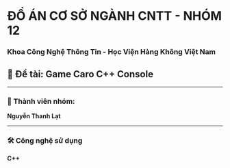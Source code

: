 # ĐỒ ÁN CƠ SỞ NGÀNH CNTT - NHÓM 12
### Khoa Công Nghệ Thông Tin - Học Viện Hàng Không Việt Nam  


## 🛒 Đề tài: Game Caro C++ Console
---

### 👥 Thành viên nhóm:
**Nguyễn Thanh Lạt**

---

### 🛠 Công nghệ sử dụng
**C++**
